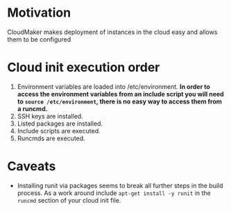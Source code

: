 # Motivation
CloudMaker makes deployment of instances in the cloud easy and allows them to be configured

# Cloud init execution order

1. Environment variables are loaded into /etc/environment. **In order to access the environment variables from an include script you will need to `source /etc/environment`, there is no easy way to access them from a runcmd.**
1. SSH keys are installed.
1. Listed packages are installed.
1. Include scripts are executed.
1. Runcmds are executed.

# Caveats

* Installing runit via packages seems to break all further steps in the build process. As a work around include `apt-get install -y runit` in the `runcmd` section of your cloud init file.
